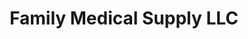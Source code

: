 ---
title: "Family Medical Supply LLC"
url: /smithfield/family-medical-supply-llc/
shop: Sanitätshaus
---